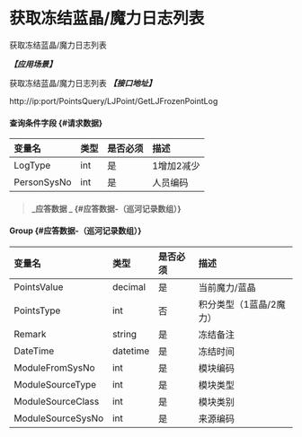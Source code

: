 # 获取冻结蓝晶/魔力日志列表

获取冻结蓝晶/魔力日志列表

_**【应用场景】**_

获取冻结蓝晶/魔力日志列表
_**【接口地址】**_

http://ip:port/PointsQuery/LJPoint/GetLJFrozenPointLog




#### 查询条件字段 {#请求数据}

| 变量名 | 类型 | 是否必须 | 描述 |
| :--- | :--- | :--- | :--- |
| LogType| int| 是 | 1增加2减少 |
| PersonSysNo| int| 是 | 人员编码 |






> #### _应答数据 _ {#应答数据-（巡河记录数组）}

#### Group {#应答数据-（巡河记录数组）}

| 变量名 | 类型 | 是否必须 | 描述 |
| :--- | :--- | :--- | :--- |
| PointsValue| decimal| 是 | 当前魔力/蓝晶|
| PointsType| int | 否 |积分类型（1蓝晶/2魔力） |
| Remark| string | 是 | 冻结备注 |
| DateTime| datetime| 是 | 冻结时间 |
| ModuleFromSysNo| int| 是 | 模块编码 |
| ModuleSourceType| int| 是 | 模块类型 |
| ModuleSourceClass| int| 是 | 模块类别 |
| ModuleSourceSysNo| int| 是 | 来源编码|









